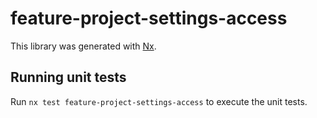 # feature-project-settings-access

This library was generated with [Nx](https://nx.dev).

## Running unit tests

Run `nx test feature-project-settings-access` to execute the unit tests.
